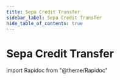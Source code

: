 ```yaml
---
title: Sepa Credit Transfer
sidebar_label: Sepa Credit Transfer
hide_table_of_contents: true
---
```


# Sepa Credit Transfer

import Rapidoc from "@theme/Rapidoc"

<Rapidoc apiUrl="/v1.1/Transfers.Sct" isRelative="true">
</Rapidoc>
